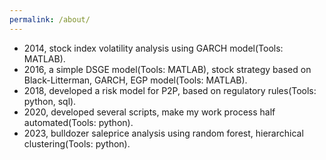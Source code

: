 ```yaml
---
permalink: /about/
---
```


<!---
What Is the Difference Between a B.A. and B.S.?
A B.A. degree reflects the liberal arts tradition guiding many colleges, Schendel says, which emphasizes philosophy, literature, history, social sciences, art and foreign language study. While a B.A. isn't devoid of math and science, it typically doesn't have the same emphasis on these subjects as a B.S.

In general, colleges can determine what constitutes a B.A. or a B.S. Some liberal arts colleges award only a B.A. but still emphasize math and science within their curriculum. That's the case at St. John's College, which has locations in Maryland and New Mexico. About half of a student's curriculum at St. John's consists of math and science, says Nora Demleitner, the college's president.
-->

<!-- 
 2014, B.A. in economics, Zhongnan University of Economics and Law. 

 2017, M.A. in economics, Shandong University. 
 -->

<!--- 2012.7-2013.9, Financing plan design, aiming to raise enough money for a milk company from establishing to operating, with a leverage ratio more than 1:10. The plan begins with registering a limited corporation in tax heaven, set up a bet-on agreement between company owner and privately offered funds, which is completed by private placement. Another part of funds is raised by mortgage of future revenue of products, leveraged lease on production line, convertible bonds, syndicated loan, etc. The plan also take currency arrangement into consideration to take advantage of currency volatility. Waaaaay simpler than real financing plan.
-->
- 2014, stock index volatility analysis using GARCH model(Tools: MATLAB).
- 2016, a simple DSGE model(Tools: MATLAB), stock strategy based on Black-Litterman, GARCH, EGP model(Tools: MATLAB).
- 2018, developed a risk model for P2P, based on regulatory rules(Tools: python, sql).
- 2020, developed several scripts, make my work process half automated(Tools: python).
- 2023, bulldozer saleprice analysis using random forest, hierarchical clustering(Tools: python).
<!---Please refer to [my repositories](https://github.com/scienceunivers).
-->
